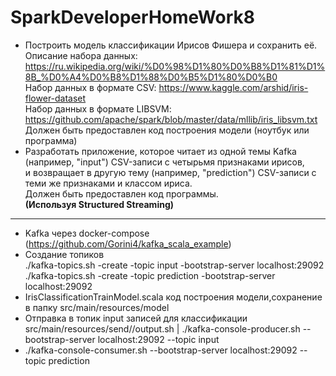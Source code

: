 # SparkDeveloperHomeWork8
- Построить модель классификации Ирисов Фишера и сохранить её.  
Описание набора данных: https://ru.wikipedia.org/wiki/%D0%98%D1%80%D0%B8%D1%81%D1%8B_%D0%A4%D0%B8%D1%88%D0%B5%D1%80%D0%B0  
Набор данных в формате CSV: https://www.kaggle.com/arshid/iris-flower-dataset  
Набор данных в формате LIBSVM: https://github.com/apache/spark/blob/master/data/mllib/iris_libsvm.txt  
Должен быть предоставлен код построения модели (ноутбук или программа)  
- Разработать приложение, которое читает из одной темы Kafka (например, "input") CSV-записи с четырьмя признаками ирисов,  
и возвращает в другую тему (например, "prediction") CSV-записи с теми же признаками и классом ириса.  
Должен быть предоставлен код программы.  
**(Используя Structured Streaming)**  
***  
 - Kafka через docker-compose (https://github.com/Gorini4/kafka_scala_example)   
 - Создание топиков  
./kafka-topics.sh -create -topic input -bootstrap-server localhost:29092  
./kafka-topics.sh -create -topic prediction -bootstrap-server localhost:29092
- IrisClassificationTrainModel.scala код построения модели,сохранение в папку src/main/resources/model  
- Отправка в топик input  записей для классификации  
src/main/resources/send//output.sh | ./kafka-console-producer.sh --bootstrap-server localhost:29092 --topic input
- ./kafka-console-consumer.sh --bootstrap-server localhost:29092 --topic prediction
